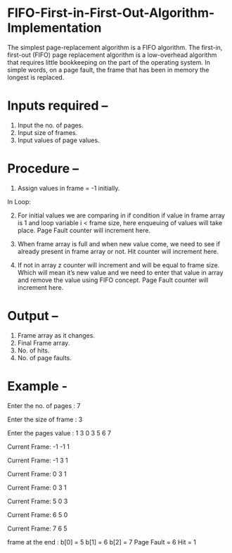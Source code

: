 # FIFO-First-in-First-Out-Algorithm-Implementation


The simplest page-replacement algorithm is a FIFO algorithm. The first-in, first-out (FIFO) page replacement algorithm is a low-overhead algorithm that requires little bookkeeping on the part of the operating system. In simple words, on a page fault, the frame that has been in memory the longest is replaced. 

# Inputs required – 
  1. Input the no. of pages. 
  2. Input size of frames. 
  3. Input values of page values.


# Procedure –
1. Assign values in frame = -1 initially.

In Loop:
  
  2.  For initial values we are comparing in if condition if value in frame array is 1 and loop variable i < frame size, here enqueuing of values will take place. Page Fault counter will increment here.
  
  3. When frame array is full and when new value come, we need to see if already present in frame array or not. Hit counter will increment here.
  
  4. If not in array z counter will increment and will be equal to frame size. Which will mean it’s new value and we need to enter that value in array and remove the value using FIFO concept. Page Fault counter will increment here.
  
#  Output –  
1. Frame array as it changes. 
2. Final Frame array. 
3. No. of hits. 
4. No. of page faults.

# Example -

Enter the no. of pages : 7

Enter the size of frame : 3

 Enter the pages value :
1
3
0
3
5
6
7

 Current Frame:  -1 	 -1 	 1 

 Current Frame:  -1 	 3 	 1 

 Current Frame:  0 	 3 	 1 

 Current Frame:  0 	 3 	 1 

 Current Frame:  5 	 0 	 3 

 Current Frame:  6 	 5 	 0 

 Current Frame:  7 	 6 	 5 

 frame at the end :
 b[0] = 5
 b[1] = 6
 b[2] = 7
 Page Fault = 6 
 Hit = 1




